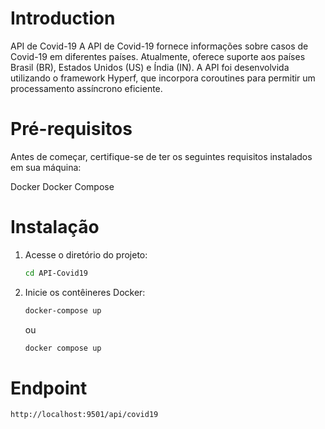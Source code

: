 # Introduction

API de Covid-19
A API de Covid-19 fornece informações sobre casos de Covid-19 em diferentes países. Atualmente, oferece suporte aos países Brasil (BR), Estados Unidos (US) e Índia (IN). A API foi desenvolvida utilizando o framework Hyperf, que incorpora coroutines para permitir um processamento assíncrono eficiente.

# Pré-requisitos

Antes de começar, certifique-se de ter os seguintes requisitos instalados em sua máquina:

Docker
Docker Compose

# Instalação

1. Acesse o diretório do projeto:

    ```bash
    cd API-Covid19
    ```

2. Inicie os contêineres Docker:

    ```bash
    docker-compose up
    ```

    ou 

    ```bash
    docker compose up
    ```

# Endpoint
```bash
http://localhost:9501/api/covid19
```




